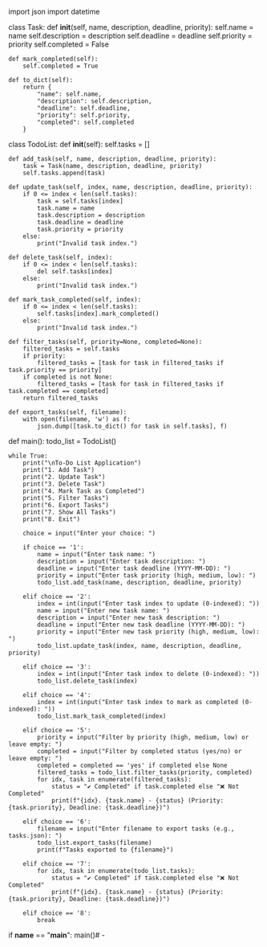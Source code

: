 import json
import datetime

class Task:
    def __init__(self, name, description, deadline, priority):
        self.name = name
        self.description = description
        self.deadline = deadline
        self.priority = priority
        self.completed = False

    def mark_completed(self):
        self.completed = True

    def to_dict(self):
        return {
            "name": self.name,
            "description": self.description,
            "deadline": self.deadline,
            "priority": self.priority,
            "completed": self.completed
        }

class TodoList:
    def __init__(self):
        self.tasks = []

    def add_task(self, name, description, deadline, priority):
        task = Task(name, description, deadline, priority)
        self.tasks.append(task)

    def update_task(self, index, name, description, deadline, priority):
        if 0 <= index < len(self.tasks):
            task = self.tasks[index]
            task.name = name
            task.description = description
            task.deadline = deadline
            task.priority = priority
        else:
            print("Invalid task index.")

    def delete_task(self, index):
        if 0 <= index < len(self.tasks):
            del self.tasks[index]
        else:
            print("Invalid task index.")

    def mark_task_completed(self, index):
        if 0 <= index < len(self.tasks):
            self.tasks[index].mark_completed()
        else:
            print("Invalid task index.")

    def filter_tasks(self, priority=None, completed=None):
        filtered_tasks = self.tasks
        if priority:
            filtered_tasks = [task for task in filtered_tasks if task.priority == priority]
        if completed is not None:
            filtered_tasks = [task for task in filtered_tasks if task.completed == completed]
        return filtered_tasks

    def export_tasks(self, filename):
        with open(filename, 'w') as f:
            json.dump([task.to_dict() for task in self.tasks], f)

def main():
    todo_list = TodoList()
    
    while True:
        print("\nTo-Do List Application")
        print("1. Add Task")
        print("2. Update Task")
        print("3. Delete Task")
        print("4. Mark Task as Completed")
        print("5. Filter Tasks")
        print("6. Export Tasks")
        print("7. Show All Tasks")
        print("8. Exit")

        choice = input("Enter your choice: ")

        if choice == '1':
            name = input("Enter task name: ")
            description = input("Enter task description: ")
            deadline = input("Enter task deadline (YYYY-MM-DD): ")
            priority = input("Enter task priority (high, medium, low): ")
            todo_list.add_task(name, description, deadline, priority)

        elif choice == '2':
            index = int(input("Enter task index to update (0-indexed): "))
            name = input("Enter new task name: ")
            description = input("Enter new task description: ")
            deadline = input("Enter new task deadline (YYYY-MM-DD): ")
            priority = input("Enter new task priority (high, medium, low): ")
            todo_list.update_task(index, name, description, deadline, priority)

        elif choice == '3':
            index = int(input("Enter task index to delete (0-indexed): "))
            todo_list.delete_task(index)

        elif choice == '4':
            index = int(input("Enter task index to mark as completed (0-indexed): "))
            todo_list.mark_task_completed(index)

        elif choice == '5':
            priority = input("Filter by priority (high, medium, low) or leave empty: ")
            completed = input("Filter by completed status (yes/no) or leave empty: ")
            completed = completed == 'yes' if completed else None 
            filtered_tasks = todo_list.filter_tasks(priority, completed)
            for idx, task in enumerate(filtered_tasks):
                status = "✔️ Completed" if task.completed else "❌ Not Completed"
                print(f"{idx}. {task.name} - {status} (Priority: {task.priority}, Deadline: {task.deadline})")

        elif choice == '6':
            filename = input("Enter filename to export tasks (e.g., tasks.json): ")
            todo_list.export_tasks(filename)
            print(f"Tasks exported to {filename}")

        elif choice == '7':
            for idx, task in enumerate(todo_list.tasks):
                status = "✔️ Completed" if task.completed else "❌ Not Completed"
                print(f"{idx}. {task.name} - {status} (Priority: {task.priority}, Deadline: {task.deadline})")

        elif choice == '8':
            break

if __name__ == "__main__":
    main()# -
